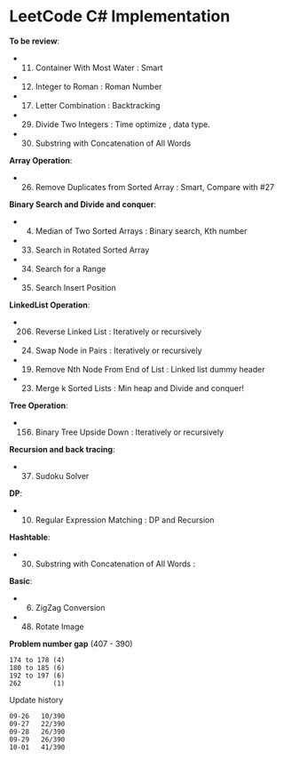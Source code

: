 LeetCode C# Implementation
=====================================

**To be review**:
- 011. Container With Most Water                : Smart
- 012. Integer to Roman                         : Roman Number
- 017. Letter Combination                       : Backtracking
- 029. Divide Two Integers                      : Time optimize , data type.
- 030. Substring with Concatenation of All Words

**Array Operation**:
- 026. Remove Duplicates from Sorted Array      : Smart, Compare with #27

**Binary Search and Divide and conquer**:
- 004. Median of Two Sorted Arrays              : Binary search, Kth number
- 033. Search in Rotated Sorted Array
- 034. Search for a Range
- 035. Search Insert Position

**LinkedList Operation**:
- 206. Reverse Linked List                      : Iteratively or recursively
- 024. Swap Node in Pairs                       : Iteratively or recursively
- 019. Remove Nth Node From End of List         : Linked list dummy header
- 023. Merge k Sorted Lists                     : Min heap and Divide and conquer!

**Tree Operation**:
- 156. Binary Tree Upside Down                  : Iteratively or recursively

**Recursion and back tracing**:
- 037. Sudoku Solver

**DP**:
- 010. Regular Expression Matching              : DP and Recursion           


**Hashtable**:
- 030. Substring with Concatenation of All Words      : 

**Basic**:
- 006. ZigZag Conversion
- 048. Rotate Image

**Problem number gap** (407 - 390)
    
    174 to 178 (4)
    180 to 185 (6) 
    192 to 197 (6)
    262        (1)

Update history

    09-26   10/390
    09-27   22/390
    09-28   26/390
    09-29   26/390
    10-01   41/390
